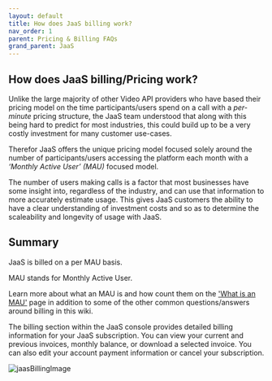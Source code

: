 ```yaml
---
layout: default
title: How does JaaS billing work?
nav_order: 1
parent: Pricing & Billing FAQs
grand_parent: JaaS
---
```


## How does JaaS billing/Pricing work?

Unlike the large majority of other Video API providers who have based their pricing model on the time participants/users spend on a call with a _per-minute_ pricing structure, the JaaS team understood that along with this being hard to predict for most industries, this could build up to be a very costly investment for many customer use-cases.

Therefor JaaS offers the unique pricing model focused solely around the number of participants/users accessing the platform each month with a _‘Monthly Active User’ (MAU)_ focused model.

The number of users making calls is a factor that most businesses have some insight into, regardless of the industry, and can use that information to more accurately estimate usage.  This gives JaaS customers the ability to have a clear understanding of investment costs and so as to determine the scaleability and longevity of usage with JaaS.

## Summary
JaaS is billed on a per MAU basis.  

MAU stands for Monthly Active User.

Learn more about what an MAU is and how count them on the ['What is an MAU'](/cpaas-wiki/jaas/faq_what_is_mau) page in addition to some of the other common questions/answers around billing in this wiki.

The billing section within the JaaS console provides detailed billing information for your JaaS subscription. You can view your current and previous invoices, monthly balance, or download a selected invoice. You can also edit your account payment information or cancel your subscription.

![jaasBillingImage](/cpaas-wiki/image_assets/jaas/jaas_billing.png)
